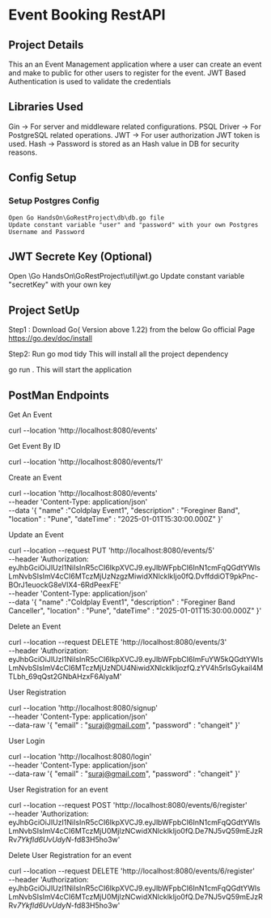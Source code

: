 # Event Booking RestAPI

## Project Details

This an an Event Management application where a user can create an event and make to public for other users to register for the event.
JWT Based Authentication is used to validate the credentials

## Libraries Used

Gin -> For server and middleware related configurations.
PSQL Driver -> For PostgreSQL related operations.
JWT -> For user authorization JWT token is used.
Hash -> Password is stored as an Hash value in DB for security reasons.

## Config Setup

### Setup Postgres Config

    Open Go HandsOn\GoRestProject\db\db.go file
    Update constant variable "user" and "password" with your own Postgres Username and Password

## JWT Secrete Key (Optional)

Open \Go HandsOn\GoRestProject\util\jwt.go
Update constant variable "secretKey" with your own key

## Project SetUp

Step1 : Download Go( Version above 1.22) from the below Go official Page
https://go.dev/doc/install

Step2: Run
go mod tidy
This will install all the project dependency

go run .
This will start the application

## PostMan Endpoints

Get An Event

curl --location 'http://localhost:8080/events'

Get Event By ID

curl --location 'http://localhost:8080/events/1'

Create an Event

curl --location 'http://localhost:8080/events' \
--header 'Content-Type: application/json' \
--data '{
"name" :"Coldplay Event1",
"description" : "Foreginer Band",
"location" : "Pune",
"dateTime" : "2025-01-01T15:30:00.000Z"
}'

Update an Event

curl --location --request PUT 'http://localhost:8080/events/5' \
--header 'Authorization: eyJhbGciOiJIUzI1NiIsInR5cCI6IkpXVCJ9.eyJlbWFpbCI6InN1cmFqQGdtYWlsLmNvbSIsImV4cCI6MTczMjUzNzgzMiwidXNlcklkIjo0fQ.DvffddiOT9pkPnc-BOrJ1euockG8eVlX4-6RdPeexFE' \
--header 'Content-Type: application/json' \
--data '{
"name" :"Coldplay Event1",
"description" : "Foreginer Band Canceller",
"location" : "Pune",
"dateTime" : "2025-01-01T15:30:00.000Z"
}'

Delete an Event

curl --location --request DELETE 'http://localhost:8080/events/3' \
--header 'Authorization: eyJhbGciOiJIUzI1NiIsInR5cCI6IkpXVCJ9.eyJlbWFpbCI6ImFuYW5kQGdtYWlsLmNvbSIsImV4cCI6MTczMjUzNDU4NiwidXNlcklkIjozfQ.zYV4h5rIsGykaiI4MTLbh_69qQst2GNbAHzxF6AlyaM'

User Registration

curl --location 'http://localhost:8080/signup' \
--header 'Content-Type: application/json' \
--data-raw '{
"email" : "suraj@gmail.com",
"password" : "changeit"
}'

User Login

curl --location 'http://localhost:8080/login' \
--header 'Content-Type: application/json' \
--data-raw '{
"email" : "suraj@gmail.com",
"password" : "changeit"
}'

User Registration for an event

curl --location --request POST 'http://localhost:8080/events/6/register' \
--header 'Authorization: eyJhbGciOiJIUzI1NiIsInR5cCI6IkpXVCJ9.eyJlbWFpbCI6InN1cmFqQGdtYWlsLmNvbSIsImV4cCI6MTczMjU0MjIzNCwidXNlcklkIjo0fQ.De7NJ5vQ59mEJzRRv*7Ykfld6UvUdyN*-fd83H5ho3w'

Delete User Registration for an event

curl --location --request DELETE 'http://localhost:8080/events/6/register' \
--header 'Authorization: eyJhbGciOiJIUzI1NiIsInR5cCI6IkpXVCJ9.eyJlbWFpbCI6InN1cmFqQGdtYWlsLmNvbSIsImV4cCI6MTczMjU0MjIzNCwidXNlcklkIjo0fQ.De7NJ5vQ59mEJzRRv*7Ykfld6UvUdyN*-fd83H5ho3w'
